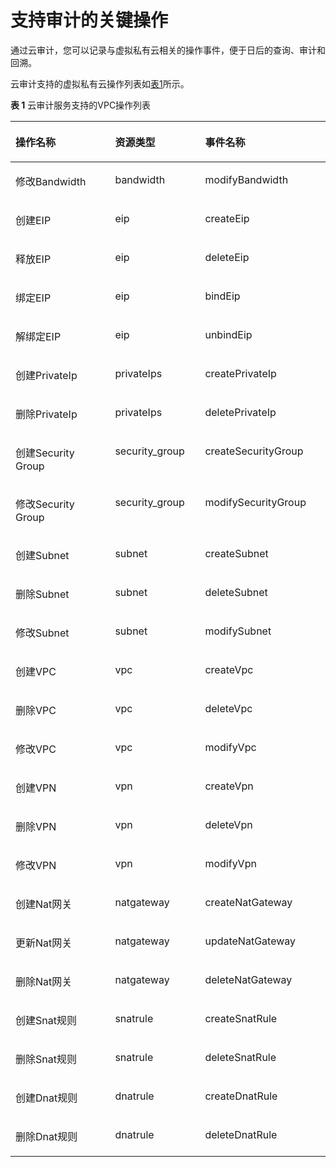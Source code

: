 # 支持审计的关键操作<a name="vpc010016"></a>

通过云审计，您可以记录与虚拟私有云相关的操作事件，便于日后的查询、审计和回溯。

云审计支持的虚拟私有云操作列表如[表1](#table18198201795918)所示。

**表 1**  云审计服务支持的VPC操作列表

<a name="table18198201795918"></a>
<table><thead align="left"><tr id="zh-cn_topic_0100273725_zh-cn_topic_0100240390_row39269847155120"><th class="cellrowborder" valign="top" width="31.633163316331636%" id="mcps1.2.4.1.1"><p id="zh-cn_topic_0100273725_zh-cn_topic_0100240390_p26741077155120"><a name="zh-cn_topic_0100273725_zh-cn_topic_0100240390_p26741077155120"></a><a name="zh-cn_topic_0100273725_zh-cn_topic_0100240390_p26741077155120"></a>操作名称</p>
</th>
<th class="cellrowborder" valign="top" width="28.572857285728574%" id="mcps1.2.4.1.2"><p id="zh-cn_topic_0100273725_zh-cn_topic_0100240390_p25639814155120"><a name="zh-cn_topic_0100273725_zh-cn_topic_0100240390_p25639814155120"></a><a name="zh-cn_topic_0100273725_zh-cn_topic_0100240390_p25639814155120"></a>资源类型</p>
</th>
<th class="cellrowborder" valign="top" width="39.79397939793979%" id="mcps1.2.4.1.3"><p id="zh-cn_topic_0100273725_zh-cn_topic_0100240390_p63559049155120"><a name="zh-cn_topic_0100273725_zh-cn_topic_0100240390_p63559049155120"></a><a name="zh-cn_topic_0100273725_zh-cn_topic_0100240390_p63559049155120"></a>事件名称</p>
</th>
</tr>

</thead>
<tbody><tr id="zh-cn_topic_0100273725_zh-cn_topic_0100240390_row48009353155120"><td class="cellrowborder" valign="top" width="31.633163316331636%" headers="mcps1.2.4.1.1 "><p id="zh-cn_topic_0100273725_zh-cn_topic_0100240390_p64312811191623"><a name="zh-cn_topic_0100273725_zh-cn_topic_0100240390_p64312811191623"></a><a name="zh-cn_topic_0100273725_zh-cn_topic_0100240390_p64312811191623"></a>修改Bandwidth</p>
</td>
<td class="cellrowborder" valign="top" width="28.572857285728574%" headers="mcps1.2.4.1.2 "><p id="zh-cn_topic_0100273725_zh-cn_topic_0100240390_p5018583191630"><a name="zh-cn_topic_0100273725_zh-cn_topic_0100240390_p5018583191630"></a><a name="zh-cn_topic_0100273725_zh-cn_topic_0100240390_p5018583191630"></a>bandwidth</p>
</td>
<td class="cellrowborder" valign="top" width="39.79397939793979%" headers="mcps1.2.4.1.3 "><p id="zh-cn_topic_0100273725_zh-cn_topic_0100240390_p35386806191636"><a name="zh-cn_topic_0100273725_zh-cn_topic_0100240390_p35386806191636"></a><a name="zh-cn_topic_0100273725_zh-cn_topic_0100240390_p35386806191636"></a>modifyBandwidth</p>
</td>
</tr>

<tr id="zh-cn_topic_0100273725_zh-cn_topic_0100240390_row65224747155120"><td class="cellrowborder" valign="top" width="31.633163316331636%" headers="mcps1.2.4.1.1 "><p id="zh-cn_topic_0100273725_zh-cn_topic_0100240390_p42052672191623"><a name="zh-cn_topic_0100273725_zh-cn_topic_0100240390_p42052672191623"></a><a name="zh-cn_topic_0100273725_zh-cn_topic_0100240390_p42052672191623"></a>创建EIP</p>
</td>
<td class="cellrowborder" valign="top" width="28.572857285728574%" headers="mcps1.2.4.1.2 "><p id="zh-cn_topic_0100273725_zh-cn_topic_0100240390_p34668580191630"><a name="zh-cn_topic_0100273725_zh-cn_topic_0100240390_p34668580191630"></a><a name="zh-cn_topic_0100273725_zh-cn_topic_0100240390_p34668580191630"></a>eip</p>
</td>
<td class="cellrowborder" valign="top" width="39.79397939793979%" headers="mcps1.2.4.1.3 "><p id="zh-cn_topic_0100273725_zh-cn_topic_0100240390_p27178084191636"><a name="zh-cn_topic_0100273725_zh-cn_topic_0100240390_p27178084191636"></a><a name="zh-cn_topic_0100273725_zh-cn_topic_0100240390_p27178084191636"></a>createEip</p>
</td>
</tr>

<tr id="zh-cn_topic_0100273725_zh-cn_topic_0100240390_row10432624155120"><td class="cellrowborder" valign="top" width="31.633163316331636%" headers="mcps1.2.4.1.1 "><p id="zh-cn_topic_0100273725_zh-cn_topic_0100240390_p54756190191623"><a name="zh-cn_topic_0100273725_zh-cn_topic_0100240390_p54756190191623"></a><a name="zh-cn_topic_0100273725_zh-cn_topic_0100240390_p54756190191623"></a>释放EIP</p>
</td>
<td class="cellrowborder" valign="top" width="28.572857285728574%" headers="mcps1.2.4.1.2 "><p id="zh-cn_topic_0100273725_zh-cn_topic_0100240390_p40462128191630"><a name="zh-cn_topic_0100273725_zh-cn_topic_0100240390_p40462128191630"></a><a name="zh-cn_topic_0100273725_zh-cn_topic_0100240390_p40462128191630"></a>eip</p>
</td>
<td class="cellrowborder" valign="top" width="39.79397939793979%" headers="mcps1.2.4.1.3 "><p id="zh-cn_topic_0100273725_zh-cn_topic_0100240390_p15708494191636"><a name="zh-cn_topic_0100273725_zh-cn_topic_0100240390_p15708494191636"></a><a name="zh-cn_topic_0100273725_zh-cn_topic_0100240390_p15708494191636"></a>deleteEip</p>
</td>
</tr>

<tr id="zh-cn_topic_0100273725_zh-cn_topic_0100240390_row18301712155120"><td class="cellrowborder" valign="top" width="31.633163316331636%" headers="mcps1.2.4.1.1 "><p id="zh-cn_topic_0100273725_zh-cn_topic_0100240390_p54597432191623"><a name="zh-cn_topic_0100273725_zh-cn_topic_0100240390_p54597432191623"></a><a name="zh-cn_topic_0100273725_zh-cn_topic_0100240390_p54597432191623"></a>绑定EIP</p>
</td>
<td class="cellrowborder" valign="top" width="28.572857285728574%" headers="mcps1.2.4.1.2 "><p id="zh-cn_topic_0100273725_zh-cn_topic_0100240390_p36100222191630"><a name="zh-cn_topic_0100273725_zh-cn_topic_0100240390_p36100222191630"></a><a name="zh-cn_topic_0100273725_zh-cn_topic_0100240390_p36100222191630"></a>eip</p>
</td>
<td class="cellrowborder" valign="top" width="39.79397939793979%" headers="mcps1.2.4.1.3 "><p id="zh-cn_topic_0100273725_zh-cn_topic_0100240390_p42985327191636"><a name="zh-cn_topic_0100273725_zh-cn_topic_0100240390_p42985327191636"></a><a name="zh-cn_topic_0100273725_zh-cn_topic_0100240390_p42985327191636"></a>bindEip</p>
</td>
</tr>

<tr id="zh-cn_topic_0100273725_zh-cn_topic_0100240390_row62561996155120"><td class="cellrowborder" valign="top" width="31.633163316331636%" headers="mcps1.2.4.1.1 "><p id="zh-cn_topic_0100273725_zh-cn_topic_0100240390_p5971657191623"><a name="zh-cn_topic_0100273725_zh-cn_topic_0100240390_p5971657191623"></a><a name="zh-cn_topic_0100273725_zh-cn_topic_0100240390_p5971657191623"></a>解绑定EIP</p>
</td>
<td class="cellrowborder" valign="top" width="28.572857285728574%" headers="mcps1.2.4.1.2 "><p id="zh-cn_topic_0100273725_zh-cn_topic_0100240390_p10387481191630"><a name="zh-cn_topic_0100273725_zh-cn_topic_0100240390_p10387481191630"></a><a name="zh-cn_topic_0100273725_zh-cn_topic_0100240390_p10387481191630"></a>eip</p>
</td>
<td class="cellrowborder" valign="top" width="39.79397939793979%" headers="mcps1.2.4.1.3 "><p id="zh-cn_topic_0100273725_zh-cn_topic_0100240390_p63572874191636"><a name="zh-cn_topic_0100273725_zh-cn_topic_0100240390_p63572874191636"></a><a name="zh-cn_topic_0100273725_zh-cn_topic_0100240390_p63572874191636"></a>unbindEip</p>
</td>
</tr>

<tr id="zh-cn_topic_0100273725_zh-cn_topic_0100240390_row25534893155120"><td class="cellrowborder" valign="top" width="31.633163316331636%" headers="mcps1.2.4.1.1 "><p id="zh-cn_topic_0100273725_zh-cn_topic_0100240390_p58370772191623"><a name="zh-cn_topic_0100273725_zh-cn_topic_0100240390_p58370772191623"></a><a name="zh-cn_topic_0100273725_zh-cn_topic_0100240390_p58370772191623"></a>创建PrivateIp</p>
</td>
<td class="cellrowborder" valign="top" width="28.572857285728574%" headers="mcps1.2.4.1.2 "><p id="zh-cn_topic_0100273725_zh-cn_topic_0100240390_p56281429191630"><a name="zh-cn_topic_0100273725_zh-cn_topic_0100240390_p56281429191630"></a><a name="zh-cn_topic_0100273725_zh-cn_topic_0100240390_p56281429191630"></a>privateIps</p>
</td>
<td class="cellrowborder" valign="top" width="39.79397939793979%" headers="mcps1.2.4.1.3 "><p id="zh-cn_topic_0100273725_zh-cn_topic_0100240390_p39509226191636"><a name="zh-cn_topic_0100273725_zh-cn_topic_0100240390_p39509226191636"></a><a name="zh-cn_topic_0100273725_zh-cn_topic_0100240390_p39509226191636"></a>createPrivateIp</p>
</td>
</tr>

<tr id="zh-cn_topic_0100273725_zh-cn_topic_0100240390_row25244996155120"><td class="cellrowborder" valign="top" width="31.633163316331636%" headers="mcps1.2.4.1.1 "><p id="zh-cn_topic_0100273725_zh-cn_topic_0100240390_p5273252191623"><a name="zh-cn_topic_0100273725_zh-cn_topic_0100240390_p5273252191623"></a><a name="zh-cn_topic_0100273725_zh-cn_topic_0100240390_p5273252191623"></a>删除PrivateIp</p>
</td>
<td class="cellrowborder" valign="top" width="28.572857285728574%" headers="mcps1.2.4.1.2 "><p id="zh-cn_topic_0100273725_zh-cn_topic_0100240390_p25645963191630"><a name="zh-cn_topic_0100273725_zh-cn_topic_0100240390_p25645963191630"></a><a name="zh-cn_topic_0100273725_zh-cn_topic_0100240390_p25645963191630"></a>privateIps</p>
</td>
<td class="cellrowborder" valign="top" width="39.79397939793979%" headers="mcps1.2.4.1.3 "><p id="zh-cn_topic_0100273725_zh-cn_topic_0100240390_p12523555191636"><a name="zh-cn_topic_0100273725_zh-cn_topic_0100240390_p12523555191636"></a><a name="zh-cn_topic_0100273725_zh-cn_topic_0100240390_p12523555191636"></a>deletePrivateIp</p>
</td>
</tr>

<tr id="zh-cn_topic_0100273725_zh-cn_topic_0100240390_row9049323155120"><td class="cellrowborder" valign="top" width="31.633163316331636%" headers="mcps1.2.4.1.1 "><p id="zh-cn_topic_0100273725_zh-cn_topic_0100240390_p18995917191623"><a name="zh-cn_topic_0100273725_zh-cn_topic_0100240390_p18995917191623"></a><a name="zh-cn_topic_0100273725_zh-cn_topic_0100240390_p18995917191623"></a>创建Security Group</p>
</td>
<td class="cellrowborder" valign="top" width="28.572857285728574%" headers="mcps1.2.4.1.2 "><p id="zh-cn_topic_0100273725_zh-cn_topic_0100240390_p39643360191630"><a name="zh-cn_topic_0100273725_zh-cn_topic_0100240390_p39643360191630"></a><a name="zh-cn_topic_0100273725_zh-cn_topic_0100240390_p39643360191630"></a>security_group</p>
</td>
<td class="cellrowborder" valign="top" width="39.79397939793979%" headers="mcps1.2.4.1.3 "><p id="zh-cn_topic_0100273725_zh-cn_topic_0100240390_p2866126191636"><a name="zh-cn_topic_0100273725_zh-cn_topic_0100240390_p2866126191636"></a><a name="zh-cn_topic_0100273725_zh-cn_topic_0100240390_p2866126191636"></a>createSecurityGroup</p>
</td>
</tr>

<tr id="zh-cn_topic_0100273725_zh-cn_topic_0100240390_row61740545155120"><td class="cellrowborder" valign="top" width="31.633163316331636%" headers="mcps1.2.4.1.1 "><p id="zh-cn_topic_0100273725_zh-cn_topic_0100240390_p23597544191623"><a name="zh-cn_topic_0100273725_zh-cn_topic_0100240390_p23597544191623"></a><a name="zh-cn_topic_0100273725_zh-cn_topic_0100240390_p23597544191623"></a>修改Security Group</p>
</td>
<td class="cellrowborder" valign="top" width="28.572857285728574%" headers="mcps1.2.4.1.2 "><p id="zh-cn_topic_0100273725_zh-cn_topic_0100240390_p43198206191630"><a name="zh-cn_topic_0100273725_zh-cn_topic_0100240390_p43198206191630"></a><a name="zh-cn_topic_0100273725_zh-cn_topic_0100240390_p43198206191630"></a>security_group</p>
</td>
<td class="cellrowborder" valign="top" width="39.79397939793979%" headers="mcps1.2.4.1.3 "><p id="zh-cn_topic_0100273725_zh-cn_topic_0100240390_p9031504191636"><a name="zh-cn_topic_0100273725_zh-cn_topic_0100240390_p9031504191636"></a><a name="zh-cn_topic_0100273725_zh-cn_topic_0100240390_p9031504191636"></a>modifySecurityGroup</p>
</td>
</tr>

<tr id="zh-cn_topic_0100273725_zh-cn_topic_0100240390_row7471665155120"><td class="cellrowborder" valign="top" width="31.633163316331636%" headers="mcps1.2.4.1.1 "><p id="zh-cn_topic_0100273725_zh-cn_topic_0100240390_p22740826191623"><a name="zh-cn_topic_0100273725_zh-cn_topic_0100240390_p22740826191623"></a><a name="zh-cn_topic_0100273725_zh-cn_topic_0100240390_p22740826191623"></a>创建Subnet</p>
</td>
<td class="cellrowborder" valign="top" width="28.572857285728574%" headers="mcps1.2.4.1.2 "><p id="zh-cn_topic_0100273725_zh-cn_topic_0100240390_p17435096191630"><a name="zh-cn_topic_0100273725_zh-cn_topic_0100240390_p17435096191630"></a><a name="zh-cn_topic_0100273725_zh-cn_topic_0100240390_p17435096191630"></a>subnet</p>
</td>
<td class="cellrowborder" valign="top" width="39.79397939793979%" headers="mcps1.2.4.1.3 "><p id="zh-cn_topic_0100273725_zh-cn_topic_0100240390_p7297939191636"><a name="zh-cn_topic_0100273725_zh-cn_topic_0100240390_p7297939191636"></a><a name="zh-cn_topic_0100273725_zh-cn_topic_0100240390_p7297939191636"></a>createSubnet</p>
</td>
</tr>

<tr id="zh-cn_topic_0100273725_zh-cn_topic_0100240390_row18551723155120"><td class="cellrowborder" valign="top" width="31.633163316331636%" headers="mcps1.2.4.1.1 "><p id="zh-cn_topic_0100273725_zh-cn_topic_0100240390_p2172941191623"><a name="zh-cn_topic_0100273725_zh-cn_topic_0100240390_p2172941191623"></a><a name="zh-cn_topic_0100273725_zh-cn_topic_0100240390_p2172941191623"></a>删除Subnet</p>
</td>
<td class="cellrowborder" valign="top" width="28.572857285728574%" headers="mcps1.2.4.1.2 "><p id="zh-cn_topic_0100273725_zh-cn_topic_0100240390_p26609769191630"><a name="zh-cn_topic_0100273725_zh-cn_topic_0100240390_p26609769191630"></a><a name="zh-cn_topic_0100273725_zh-cn_topic_0100240390_p26609769191630"></a>subnet</p>
</td>
<td class="cellrowborder" valign="top" width="39.79397939793979%" headers="mcps1.2.4.1.3 "><p id="zh-cn_topic_0100273725_zh-cn_topic_0100240390_p18597321191636"><a name="zh-cn_topic_0100273725_zh-cn_topic_0100240390_p18597321191636"></a><a name="zh-cn_topic_0100273725_zh-cn_topic_0100240390_p18597321191636"></a>deleteSubnet</p>
</td>
</tr>

<tr id="zh-cn_topic_0100273725_zh-cn_topic_0100240390_row46375784155120"><td class="cellrowborder" valign="top" width="31.633163316331636%" headers="mcps1.2.4.1.1 "><p id="zh-cn_topic_0100273725_zh-cn_topic_0100240390_p40570163191623"><a name="zh-cn_topic_0100273725_zh-cn_topic_0100240390_p40570163191623"></a><a name="zh-cn_topic_0100273725_zh-cn_topic_0100240390_p40570163191623"></a>修改Subnet</p>
</td>
<td class="cellrowborder" valign="top" width="28.572857285728574%" headers="mcps1.2.4.1.2 "><p id="zh-cn_topic_0100273725_zh-cn_topic_0100240390_p4060020191630"><a name="zh-cn_topic_0100273725_zh-cn_topic_0100240390_p4060020191630"></a><a name="zh-cn_topic_0100273725_zh-cn_topic_0100240390_p4060020191630"></a>subnet</p>
</td>
<td class="cellrowborder" valign="top" width="39.79397939793979%" headers="mcps1.2.4.1.3 "><p id="zh-cn_topic_0100273725_zh-cn_topic_0100240390_p1457200191636"><a name="zh-cn_topic_0100273725_zh-cn_topic_0100240390_p1457200191636"></a><a name="zh-cn_topic_0100273725_zh-cn_topic_0100240390_p1457200191636"></a>modifySubnet</p>
</td>
</tr>

<tr id="zh-cn_topic_0100273725_zh-cn_topic_0100240390_row62069097155120"><td class="cellrowborder" valign="top" width="31.633163316331636%" headers="mcps1.2.4.1.1 "><p id="zh-cn_topic_0100273725_zh-cn_topic_0100240390_p47749386191623"><a name="zh-cn_topic_0100273725_zh-cn_topic_0100240390_p47749386191623"></a><a name="zh-cn_topic_0100273725_zh-cn_topic_0100240390_p47749386191623"></a>创建VPC</p>
</td>
<td class="cellrowborder" valign="top" width="28.572857285728574%" headers="mcps1.2.4.1.2 "><p id="zh-cn_topic_0100273725_zh-cn_topic_0100240390_p6964804191630"><a name="zh-cn_topic_0100273725_zh-cn_topic_0100240390_p6964804191630"></a><a name="zh-cn_topic_0100273725_zh-cn_topic_0100240390_p6964804191630"></a>vpc</p>
</td>
<td class="cellrowborder" valign="top" width="39.79397939793979%" headers="mcps1.2.4.1.3 "><p id="zh-cn_topic_0100273725_zh-cn_topic_0100240390_p55665864191636"><a name="zh-cn_topic_0100273725_zh-cn_topic_0100240390_p55665864191636"></a><a name="zh-cn_topic_0100273725_zh-cn_topic_0100240390_p55665864191636"></a>createVpc</p>
</td>
</tr>

<tr id="zh-cn_topic_0100273725_zh-cn_topic_0100240390_row54898423155120"><td class="cellrowborder" valign="top" width="31.633163316331636%" headers="mcps1.2.4.1.1 "><p id="zh-cn_topic_0100273725_zh-cn_topic_0100240390_p46910866191623"><a name="zh-cn_topic_0100273725_zh-cn_topic_0100240390_p46910866191623"></a><a name="zh-cn_topic_0100273725_zh-cn_topic_0100240390_p46910866191623"></a>删除VPC</p>
</td>
<td class="cellrowborder" valign="top" width="28.572857285728574%" headers="mcps1.2.4.1.2 "><p id="zh-cn_topic_0100273725_zh-cn_topic_0100240390_p44177773191630"><a name="zh-cn_topic_0100273725_zh-cn_topic_0100240390_p44177773191630"></a><a name="zh-cn_topic_0100273725_zh-cn_topic_0100240390_p44177773191630"></a>vpc</p>
</td>
<td class="cellrowborder" valign="top" width="39.79397939793979%" headers="mcps1.2.4.1.3 "><p id="zh-cn_topic_0100273725_zh-cn_topic_0100240390_p46661149191636"><a name="zh-cn_topic_0100273725_zh-cn_topic_0100240390_p46661149191636"></a><a name="zh-cn_topic_0100273725_zh-cn_topic_0100240390_p46661149191636"></a>deleteVpc</p>
</td>
</tr>

<tr id="zh-cn_topic_0100273725_zh-cn_topic_0100240390_row63509219155120"><td class="cellrowborder" valign="top" width="31.633163316331636%" headers="mcps1.2.4.1.1 "><p id="zh-cn_topic_0100273725_zh-cn_topic_0100240390_p39609687191623"><a name="zh-cn_topic_0100273725_zh-cn_topic_0100240390_p39609687191623"></a><a name="zh-cn_topic_0100273725_zh-cn_topic_0100240390_p39609687191623"></a>修改VPC</p>
</td>
<td class="cellrowborder" valign="top" width="28.572857285728574%" headers="mcps1.2.4.1.2 "><p id="zh-cn_topic_0100273725_zh-cn_topic_0100240390_p60450696191630"><a name="zh-cn_topic_0100273725_zh-cn_topic_0100240390_p60450696191630"></a><a name="zh-cn_topic_0100273725_zh-cn_topic_0100240390_p60450696191630"></a>vpc</p>
</td>
<td class="cellrowborder" valign="top" width="39.79397939793979%" headers="mcps1.2.4.1.3 "><p id="zh-cn_topic_0100273725_zh-cn_topic_0100240390_p58892802191636"><a name="zh-cn_topic_0100273725_zh-cn_topic_0100240390_p58892802191636"></a><a name="zh-cn_topic_0100273725_zh-cn_topic_0100240390_p58892802191636"></a>modifyVpc</p>
</td>
</tr>

<tr id="zh-cn_topic_0100273725_zh-cn_topic_0100240390_row19890118155120"><td class="cellrowborder" valign="top" width="31.633163316331636%" headers="mcps1.2.4.1.1 "><p id="zh-cn_topic_0100273725_zh-cn_topic_0100240390_p18650668191623"><a name="zh-cn_topic_0100273725_zh-cn_topic_0100240390_p18650668191623"></a><a name="zh-cn_topic_0100273725_zh-cn_topic_0100240390_p18650668191623"></a>创建VPN</p>
</td>
<td class="cellrowborder" valign="top" width="28.572857285728574%" headers="mcps1.2.4.1.2 "><p id="zh-cn_topic_0100273725_zh-cn_topic_0100240390_p45143034191630"><a name="zh-cn_topic_0100273725_zh-cn_topic_0100240390_p45143034191630"></a><a name="zh-cn_topic_0100273725_zh-cn_topic_0100240390_p45143034191630"></a>vpn</p>
</td>
<td class="cellrowborder" valign="top" width="39.79397939793979%" headers="mcps1.2.4.1.3 "><p id="zh-cn_topic_0100273725_zh-cn_topic_0100240390_p50289235191636"><a name="zh-cn_topic_0100273725_zh-cn_topic_0100240390_p50289235191636"></a><a name="zh-cn_topic_0100273725_zh-cn_topic_0100240390_p50289235191636"></a>createVpn</p>
</td>
</tr>

<tr id="zh-cn_topic_0100273725_zh-cn_topic_0100240390_row24859714155120"><td class="cellrowborder" valign="top" width="31.633163316331636%" headers="mcps1.2.4.1.1 "><p id="zh-cn_topic_0100273725_zh-cn_topic_0100240390_p40347117191623"><a name="zh-cn_topic_0100273725_zh-cn_topic_0100240390_p40347117191623"></a><a name="zh-cn_topic_0100273725_zh-cn_topic_0100240390_p40347117191623"></a>删除VPN</p>
</td>
<td class="cellrowborder" valign="top" width="28.572857285728574%" headers="mcps1.2.4.1.2 "><p id="zh-cn_topic_0100273725_zh-cn_topic_0100240390_p25928621191630"><a name="zh-cn_topic_0100273725_zh-cn_topic_0100240390_p25928621191630"></a><a name="zh-cn_topic_0100273725_zh-cn_topic_0100240390_p25928621191630"></a>vpn</p>
</td>
<td class="cellrowborder" valign="top" width="39.79397939793979%" headers="mcps1.2.4.1.3 "><p id="zh-cn_topic_0100273725_zh-cn_topic_0100240390_p19412914191636"><a name="zh-cn_topic_0100273725_zh-cn_topic_0100240390_p19412914191636"></a><a name="zh-cn_topic_0100273725_zh-cn_topic_0100240390_p19412914191636"></a>deleteVpn</p>
</td>
</tr>

<tr id="zh-cn_topic_0100273725_zh-cn_topic_0100240390_row32147499112832"><td class="cellrowborder" valign="top" width="31.633163316331636%" headers="mcps1.2.4.1.1 "><p id="zh-cn_topic_0100273725_zh-cn_topic_0100240390_p19366204191623"><a name="zh-cn_topic_0100273725_zh-cn_topic_0100240390_p19366204191623"></a><a name="zh-cn_topic_0100273725_zh-cn_topic_0100240390_p19366204191623"></a>修改VPN</p>
</td>
<td class="cellrowborder" valign="top" width="28.572857285728574%" headers="mcps1.2.4.1.2 "><p id="zh-cn_topic_0100273725_zh-cn_topic_0100240390_p44373971191630"><a name="zh-cn_topic_0100273725_zh-cn_topic_0100240390_p44373971191630"></a><a name="zh-cn_topic_0100273725_zh-cn_topic_0100240390_p44373971191630"></a>vpn</p>
</td>
<td class="cellrowborder" valign="top" width="39.79397939793979%" headers="mcps1.2.4.1.3 "><p id="zh-cn_topic_0100273725_zh-cn_topic_0100240390_p59152969191636"><a name="zh-cn_topic_0100273725_zh-cn_topic_0100240390_p59152969191636"></a><a name="zh-cn_topic_0100273725_zh-cn_topic_0100240390_p59152969191636"></a>modifyVpn</p>
</td>
</tr>

<tr id="zh-cn_topic_0100273725_row65175255174812"><td class="cellrowborder" valign="top" width="31.633163316331636%" headers="mcps1.2.4.1.1 "><p id="zh-cn_topic_0100273725_p60112390174921"><a name="zh-cn_topic_0100273725_p60112390174921"></a><a name="zh-cn_topic_0100273725_p60112390174921"></a>创建Nat网关</p>
</td>
<td class="cellrowborder" valign="top" width="28.572857285728574%" headers="mcps1.2.4.1.2 "><p id="zh-cn_topic_0100273725_p29726498174934"><a name="zh-cn_topic_0100273725_p29726498174934"></a><a name="zh-cn_topic_0100273725_p29726498174934"></a>natgateway</p>
</td>
<td class="cellrowborder" valign="top" width="39.79397939793979%" headers="mcps1.2.4.1.3 "><p id="zh-cn_topic_0100273725_p26372528174950"><a name="zh-cn_topic_0100273725_p26372528174950"></a><a name="zh-cn_topic_0100273725_p26372528174950"></a>createNatGateway</p>
</td>
</tr>

<tr id="zh-cn_topic_0100273725_row61109631174812"><td class="cellrowborder" valign="top" width="31.633163316331636%" headers="mcps1.2.4.1.1 "><p id="zh-cn_topic_0100273725_p66953188174921"><a name="zh-cn_topic_0100273725_p66953188174921"></a><a name="zh-cn_topic_0100273725_p66953188174921"></a>更新Nat网关</p>
</td>
<td class="cellrowborder" valign="top" width="28.572857285728574%" headers="mcps1.2.4.1.2 "><p id="zh-cn_topic_0100273725_p61563484174934"><a name="zh-cn_topic_0100273725_p61563484174934"></a><a name="zh-cn_topic_0100273725_p61563484174934"></a>natgateway</p>
</td>
<td class="cellrowborder" valign="top" width="39.79397939793979%" headers="mcps1.2.4.1.3 "><p id="zh-cn_topic_0100273725_p32438492174950"><a name="zh-cn_topic_0100273725_p32438492174950"></a><a name="zh-cn_topic_0100273725_p32438492174950"></a>updateNatGateway</p>
</td>
</tr>

<tr id="zh-cn_topic_0100273725_row64373881174812"><td class="cellrowborder" valign="top" width="31.633163316331636%" headers="mcps1.2.4.1.1 "><p id="zh-cn_topic_0100273725_p20730255174921"><a name="zh-cn_topic_0100273725_p20730255174921"></a><a name="zh-cn_topic_0100273725_p20730255174921"></a>删除Nat网关</p>
</td>
<td class="cellrowborder" valign="top" width="28.572857285728574%" headers="mcps1.2.4.1.2 "><p id="zh-cn_topic_0100273725_p51059186174934"><a name="zh-cn_topic_0100273725_p51059186174934"></a><a name="zh-cn_topic_0100273725_p51059186174934"></a>natgateway</p>
</td>
<td class="cellrowborder" valign="top" width="39.79397939793979%" headers="mcps1.2.4.1.3 "><p id="zh-cn_topic_0100273725_p25341167174950"><a name="zh-cn_topic_0100273725_p25341167174950"></a><a name="zh-cn_topic_0100273725_p25341167174950"></a>deleteNatGateway</p>
</td>
</tr>

<tr id="zh-cn_topic_0100273725_row37255397174812"><td class="cellrowborder" valign="top" width="31.633163316331636%" headers="mcps1.2.4.1.1 "><p id="zh-cn_topic_0100273725_p12862043174921"><a name="zh-cn_topic_0100273725_p12862043174921"></a><a name="zh-cn_topic_0100273725_p12862043174921"></a>创建Snat规则</p>
</td>
<td class="cellrowborder" valign="top" width="28.572857285728574%" headers="mcps1.2.4.1.2 "><p id="zh-cn_topic_0100273725_p43836383174934"><a name="zh-cn_topic_0100273725_p43836383174934"></a><a name="zh-cn_topic_0100273725_p43836383174934"></a>snatrule</p>
</td>
<td class="cellrowborder" valign="top" width="39.79397939793979%" headers="mcps1.2.4.1.3 "><p id="zh-cn_topic_0100273725_p18773805174950"><a name="zh-cn_topic_0100273725_p18773805174950"></a><a name="zh-cn_topic_0100273725_p18773805174950"></a>createSnatRule</p>
</td>
</tr>

<tr id="zh-cn_topic_0100273725_row35987372174812"><td class="cellrowborder" valign="top" width="31.633163316331636%" headers="mcps1.2.4.1.1 "><p id="zh-cn_topic_0100273725_p48297377174921"><a name="zh-cn_topic_0100273725_p48297377174921"></a><a name="zh-cn_topic_0100273725_p48297377174921"></a>删除Snat规则</p>
</td>
<td class="cellrowborder" valign="top" width="28.572857285728574%" headers="mcps1.2.4.1.2 "><p id="zh-cn_topic_0100273725_p12904422174934"><a name="zh-cn_topic_0100273725_p12904422174934"></a><a name="zh-cn_topic_0100273725_p12904422174934"></a>snatrule</p>
</td>
<td class="cellrowborder" valign="top" width="39.79397939793979%" headers="mcps1.2.4.1.3 "><p id="zh-cn_topic_0100273725_p63004511174950"><a name="zh-cn_topic_0100273725_p63004511174950"></a><a name="zh-cn_topic_0100273725_p63004511174950"></a>deleteSnatRule</p>
</td>
</tr>

<tr id="zh-cn_topic_0100273725_row13109696174812"><td class="cellrowborder" valign="top" width="31.633163316331636%" headers="mcps1.2.4.1.1 "><p id="zh-cn_topic_0100273725_p43743622174921"><a name="zh-cn_topic_0100273725_p43743622174921"></a><a name="zh-cn_topic_0100273725_p43743622174921"></a>创建Dnat规则</p>
</td>
<td class="cellrowborder" valign="top" width="28.572857285728574%" headers="mcps1.2.4.1.2 "><p id="zh-cn_topic_0100273725_p12083283174934"><a name="zh-cn_topic_0100273725_p12083283174934"></a><a name="zh-cn_topic_0100273725_p12083283174934"></a>dnatrule</p>
</td>
<td class="cellrowborder" valign="top" width="39.79397939793979%" headers="mcps1.2.4.1.3 "><p id="zh-cn_topic_0100273725_p27825817174950"><a name="zh-cn_topic_0100273725_p27825817174950"></a><a name="zh-cn_topic_0100273725_p27825817174950"></a>createDnatRule</p>
</td>
</tr>

<tr id="zh-cn_topic_0100273725_row2351704174812"><td class="cellrowborder" valign="top" width="31.633163316331636%" headers="mcps1.2.4.1.1 "><p id="zh-cn_topic_0100273725_p12390324174921"><a name="zh-cn_topic_0100273725_p12390324174921"></a><a name="zh-cn_topic_0100273725_p12390324174921"></a>删除Dnat规则</p>
</td>
<td class="cellrowborder" valign="top" width="28.572857285728574%" headers="mcps1.2.4.1.2 "><p id="zh-cn_topic_0100273725_p17452215174934"><a name="zh-cn_topic_0100273725_p17452215174934"></a><a name="zh-cn_topic_0100273725_p17452215174934"></a>dnatrule</p>
</td>
<td class="cellrowborder" valign="top" width="39.79397939793979%" headers="mcps1.2.4.1.3 "><p id="zh-cn_topic_0100273725_p18144247174950"><a name="zh-cn_topic_0100273725_p18144247174950"></a><a name="zh-cn_topic_0100273725_p18144247174950"></a>deleteDnatRule</p>
</td>
</tr>

</tbody>
</table>

